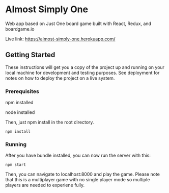 # Almost Simply One

Web app based on Just One board game built with React, Redux, and boardgame.io

Live link: https://almost-simply-one.herokuapp.com/

## Getting Started

These instructions will get you a copy of the project up and running on your local machine for development and testing purposes. See deployment for notes on how to deploy the project on a live system.

### Prerequisites

npm installed

node installed

Then, just npm install in the root directory.

```
npm install
```


### Running

After you have bundle installed, you can now run the server with this:

```
npm start
```

Then, you can navigate to localhost:8000 and play the game. Please note that this is a multiplayer game with no single player mode so multiple players are needed to experiene fully.
